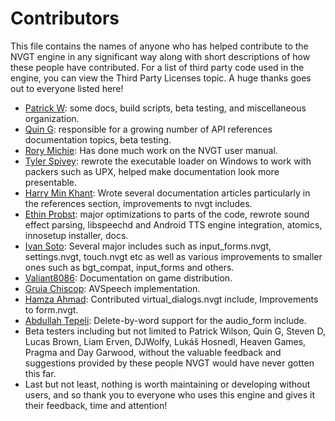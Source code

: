 # Contributors
This file contains the names of anyone who has helped contribute to the NVGT engine in any significant way along with short descriptions of how these people have contributed. For a list of third party code used in the engine, you can view the Third Party Licenses topic. A huge thanks goes out to everyone listed here!

* [Patrick W](https://github.com/braillescreen): some docs, build scripts, beta testing, and miscellaneous organization.
* [Quin G](https://github.com/thequinbox): responsible for a growing number of API references documentation topics, beta testing.
* [Rory Michie](https://github.com/RoryMichie): Has done much work on the NVGT user manual.
* [Tyler Spivey](https://github.com/tspivey): rewrote the executable loader on Windows to work with packers such as UPX, helped make documentation look more presentable.
* [Harry Min Khant](https://github.com/harrymkt): Wrote several documentation articles particularly in the references section, improvements to nvgt includes.
* [Ethin Probst](https://github.com/ethindp): major optimizations to parts of the code, rewrote sound effect parsing, libspeechd and Android TTS engine integration, atomics, innosetup installer, docs.
* [Ivan Soto](https://github.com/ivansoto0): Several major includes such as input_forms.nvgt, settings.nvgt, touch.nvgt etc as well as various improvements to smaller ones such as bgt_compat, input_forms and others.
* [Valiant8086](https://github.com/valiant8086): Documentation on game distribution.
* [Gruia Chiscop](https://github.com/GruiaChiscop): AVSpeech implementation.
* [Hamza Ahmad](https://github.com/literary-programmer): Contributed virtual_dialogs.nvgt include, Improvements to form.nvgt.
* [Abdullah Tepeli](https://github.com/colonel-official): Delete-by-word support for the audio_form include.
* Beta testers including but not limited to Patrick Wilson, Quin G, Steven D, Lucas Brown, Liam Erven, DJWolfy, Lukáš Hosnedl, Heaven Games, Pragma and Day Garwood, without the valuable feedback and suggestions provided by these people NVGT would have never gotten this far.
* Last but not least, nothing is worth maintaining or developing without users, and so thank you to everyone who uses this engine and gives it their feedback, time and attention!
